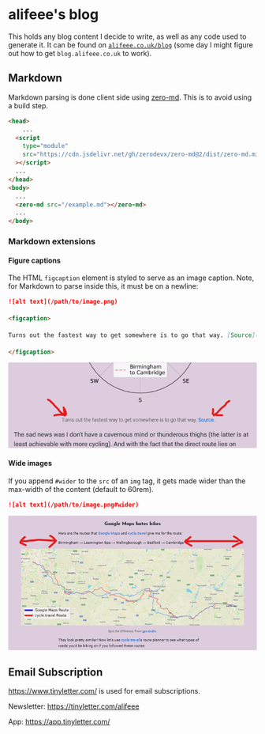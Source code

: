 # alifeee's blog

This holds any blog content I decide to write, as well as any code used to generate it. It can be found on [`alifeee.co.uk/blog`](https://alifeee.co.uk/blog) (some day I might figure out how to get `blog.alifeee.co.uk` to work).

## Markdown

Markdown parsing is done client side using [zero-md](https://github.com/zerodevx/zero-md). This is to avoid using a build step.

```html
<head>
    ...
  <script
    type="module"
    src="https://cdn.jsdelivr.net/gh/zerodevx/zero-md@2/dist/zero-md.min.js"
  ></script>
  ...
</head>
<body>
  ...
  <zero-md src="/example.md"></zero-md>
  ...
</body>
```

### Markdown extensions

#### Figure captions

The HTML `figcaption` element is styled to serve as an image caption. Note, for Markdown to parse inside this, it must be on a newline:

```md
![alt text](/path/to/image.png)

<figcaption>

Turns out the fastest way to get somewhere is to go that way. [Source](https://xkcd.com/179/).

</figcaption>
```

![Example caption for the code above](images/caption_example.png)

#### Wide images

If you append `#wider` to the `src` of an `img` tag, it gets made wider than the max-width of the content (default to 60rem).

```md
![alt text](/path/to/image.png#wider)
```

![Example of a wider image](images/wider_image_example.png)

## Email Subscription

<https://www.tinyletter.com/> is used for email subscriptions.

Newsletter: <https://tinyletter.com/alifeee>

App: <https://app.tinyletter.com/>
